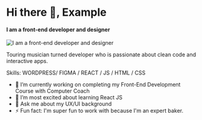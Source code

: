 # Hi there 👋, Example
#### I am a front-end developer and designer
![I am a front-end developer and designer]()

Touring musician turned developer who is passionate about clean code and interactive apps. 

Skills: WORDPRESS/ FIGMA / REACT / JS / HTML / CSS

- 🔭 I’m currently working on completing my Front-End Development Course with Computer Coach
- 🌱 I’m most excited about learning React JS 
- 💬 Ask me about my UX/UI background  
- ⚡ Fun fact: I'm super fun to work with because I'm an expert baker. 





